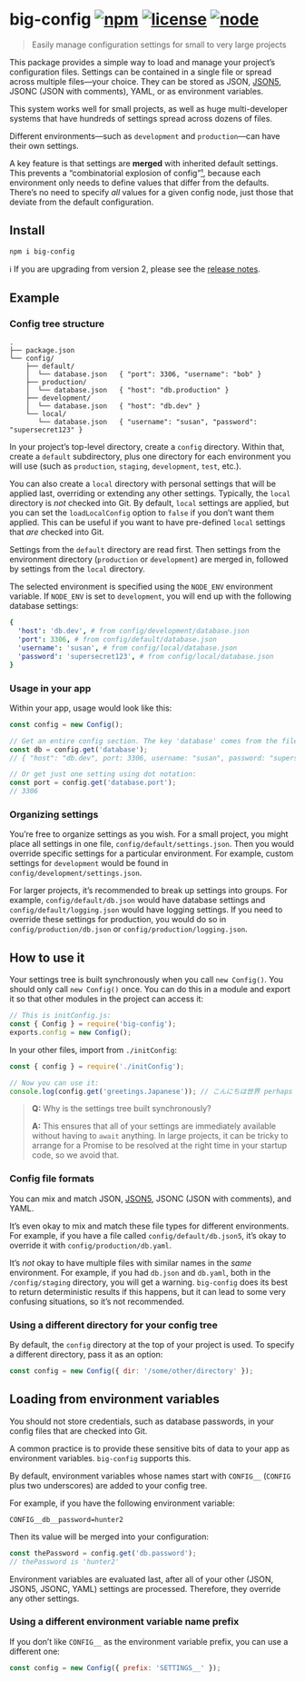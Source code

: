 # big-config [![npm](https://img.shields.io/npm/v/big-config.svg)](https://www.npmjs.com/package/big-config) [![license](https://img.shields.io/github/license/natesilva/big-config.svg)](https://github.com/natesilva/big-config/blob/master/LICENSE) [![node](https://img.shields.io/node/v/big-config.svg)](https://www.npmjs.com/package/big-config)

> Easily manage configuration settings for small to very large projects

This package provides a simple way to load and manage your project’s configuration files. Settings can be contained in a single file or spread across multiple files—your choice. They can be stored as JSON, [JSON5](https://github.com/json5/json5), JSONC (JSON with comments), YAML, or as environment variables.

This system works well for small projects, as well as huge multi-developer systems that have hundreds of settings spread across dozens of files.

Different environments—such as `development` and `production`—can have their own settings.

A key feature is that settings are **merged** with inherited default settings. This prevents a “combinatorial explosion of config”[¹](https://12factor.net/config), because each environment only needs to define values that differ from the defaults. There’s no need to specify _all_ values for a given config node, just those that deviate from the default configuration.

## Install

```
npm i big-config
```

ℹ️ If you are upgrading from version 2, please see the [release notes](https://github.com/natesilva/big-config/releases/tag/v3.0.0).

## Example

### Config tree structure

```
.
├── package.json
└── config/
    ├── default/
    │  └── database.json   { "port": 3306, "username": "bob" }
    ├── production/
    │  └── database.json   { "host": "db.production" }
    ├── development/
    │  └── database.json   { "host": "db.dev" }
    └── local/
       └── database.json   { "username": "susan", "password": "supersecret123" }
```

In your project’s top-level directory, create a `config` directory. Within that, create a `default` subdirectory, plus one directory for each environment you will use (such as `production`, `staging`, `development`, `test`, etc.).

You can also create a `local` directory with personal settings that will be applied last, overriding or extending any other settings. Typically, the `local` directory is *not* checked into Git. By default, `local` settings are applied, but you can set the `loadLocalConfig` option to `false` if you don’t want them applied. This can be useful if you want to have pre-defined `local` settings that _are_ checked into Git.

Settings from the `default` directory are read first. Then settings from the environment directory (`production` or `development`) are merged in, followed by settings from the `local` directory.

The selected environment is specified using the `NODE_ENV` environment variable. If `NODE_ENV` is set to `development`, you will end up with the following database settings:

```yaml
{
  'host': 'db.dev', # from config/development/database.json
  'port': 3306, # from config/default/database.json
  'username': 'susan', # from config/local/database.json
  'password': 'supersecret123', # from config/local/database.json
}
```

### Usage in your app

Within your app, usage would look like this:

```javascript
const config = new Config();

// Get an entire config section. The key 'database' comes from the filename 'database.json'.
const db = config.get('database');
// { "host": "db.dev", port: 3306, username: "susan", password: "supersecret123" }

// Or get just one setting using dot notation:
const port = config.get('database.port');
// 3306
```

### Organizing settings

You’re free to organize settings as you wish. For a small project, you might place all settings in one file, `config/default/settings.json`. Then you would override specific settings for a particular environment. For example, custom settings for `development` would be found in `config/development/settings.json`.

For larger projects, it’s recommended to break up settings into groups. For example, `config/default/db.json` would have database settings and `config/default/logging.json` would have logging settings. If you need to override these settings for production, you would do so in `config/production/db.json` or `config/production/logging.json`.

## How to use it

Your settings tree is built synchronously when you call `new Config()`. You should only call `new Config()` once. You can do this in a module and export it so that other modules in the project can access it:

```typescript
// This is initConfig.js:
const { Config } = require('big-config');
exports.config = new Config();
```

In your other files, import from `./initConfig`:

```javascript
const { config } = require('./initConfig');

// Now you can use it:
console.log(config.get('greetings.Japanese')); // こんにちは世界 perhaps
```

> **Q:** Why is the settings tree built synchronously?
>
> **A:** This ensures that all of your settings are immediately available without having to `await` anything. In large projects, it can be tricky to arrange for a Promise to be resolved at the right time in your startup code, so we avoid that.

### Config file formats

You can mix and match JSON, [JSON5](https://github.com/json5/json5), JSONC (JSON with comments), and YAML.

It’s even okay to mix and match these file types for different environments. For example, if you have a file called `config/default/db.json5`, it’s okay to override it with `config/production/db.yaml`.

It’s _not_ okay to have multiple files with similar names in the _same_ environment. For example, if you had `db.json` and `db.yaml`, both in the `/config/staging` directory, you will get a warning. `big-config` does its best to return deterministic results if this happens, but it can lead to some very confusing situations, so it’s not recommended.

### Using a different directory for your config tree

By default, the `config` directory at the top of your project is used. To specify a different directory, pass it as an option:

```javascript
const config = new Config({ dir: '/some/other/directory' });
```

## Loading from environment variables

You should not store credentials, such as database passwords, in your config files that are checked into Git.

A common practice is to provide these sensitive bits of data to your app as environment variables. `big-config` supports this.

By default, environment variables whose names start with `CONFIG__` (`CONFIG` plus two underscores) are added to your config tree.

For example, if you have the following environment variable:

```shell
CONFIG__db__password=hunter2
```

Then its value will be merged into your configuration:

```javascript
const thePassword = config.get('db.password');
// thePassword is 'hunter2'
```

Environment variables are evaluated last, after all of your other (JSON, JSON5, JSONC, YAML) settings are processed. Therefore, they override any other settings.

### Using a different environment variable name prefix

If you don’t like `CONFIG__` as the environment variable prefix, you can use a different one:

```javascript
const config = new Config({ prefix: 'SETTINGS__' });
```
